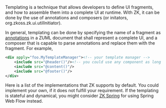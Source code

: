 Templating is a technique that allows developers to define UI fragments,
and how to assemble them into a complete UI at runtime. With ZK, it can
be done by the use of annotations and composers (or initators,
<javadoc type="interface">org.zkoss.zk.ui.utilInitiator</javadoc>).

In general, templating can be done by specifying the name of a fragment
as [annotations](ZK_Developer's_Reference/Annotations) in a
ZUML document that shall represent a complete UI, and a composer that is
capable to parse annotations and replace them with the fragment. For
example,

``` xml
<div apply="foo.MyTemplateManager"><!-- your template manager -->
    <include src="@header()"/><!-- you could use any component as long as your manager knows how to handle it -->
    <include src="@content()"/>
    <include src="@footer()"/>
</div>
```

Here is a list of the implementations that ZK supports by default. You
could implement your own, if it does not fulfill your requirement. If
the templating is stateful and dynamical, you might consider [ZK
Spring](http://www.zkoss.org/product/zkspring.dsp) for using Spring Web
Flow instead.
